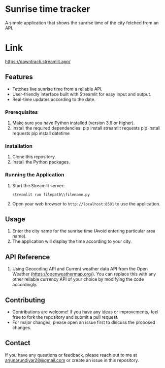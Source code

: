 # Sunrise time tracker 

A simple application that shows the sunrise time of the city fetched from an API.

# Link

https://dawntrack.streamlit.app/

## Features
- Fetches live sunrise time from a reliable API.
- User-friendly interface built with Streamlit for easy input and output.
- Real-time updates according to the date.

### Prerequisites
1. Make sure you have Python installed (version 3.6 or higher).
2. Install the required dependencies:
   pip install streamlit requests
   pip install requests
   pip install datetime

### Installation
1. Clone this repository.
2. Install the Python packages.

### Running the Application
1. Start the Streamlit server:
   ```
   streamlit run filepath\\filename.py
   ```
2. Open your web browser to `http://localhost:8501` to use the application.

## Usage
1. Enter the city name for the sunrise time (Avoid entering particular area name).
3. The application will display the time according to your city.

## API Reference
1. Using Geocoding API and Current weather data API from the Open Weather (https://openweathermap.org/).
You can replace
this with any other reliable currency API of your choice by modifying the code accordingly.

## Contributing
- Contributions are welcome! If you have any ideas or improvements, feel free to fork the repository and submit a pull
request.
- For major changes, please open an issue first to discuss the proposed changes.

## Contact
If you have any questions or feedback, please reach out to me at arjunarundiyar28@gmail.com or create an issue in this repository.


